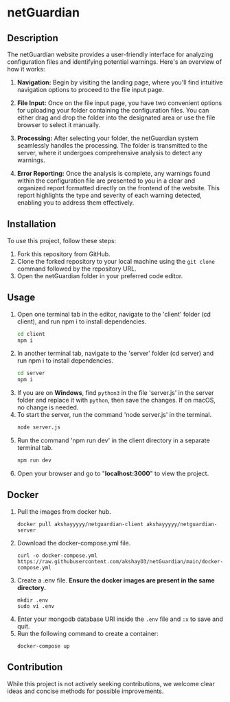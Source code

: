 # netGuardian


## Description

The netGuardian website provides a user-friendly interface for analyzing configuration files and identifying potential warnings. Here's an overview of how it works:

1. **Navigation:** Begin by visiting the landing page, where you'll find intuitive navigation options to proceed to the file input page.

2. **File Input:** Once on the file input page, you have two convenient options for uploading your folder containing the configuration files. You can either drag and drop the folder into the designated area or use the file browser to select it manually.

3. **Processing:** After selecting your folder, the netGuardian system seamlessly handles the processing. The folder is transmitted to the server, where it undergoes comprehensive analysis to detect any warnings.

4. **Error Reporting:** Once the analysis is complete, any warnings found within the configuration file are presented to you in a clear and organized report formatted directly on the frontend of the website. This report highlights the type and severity of each warning detected, enabling you to address them effectively.


## Installation

To use this project, follow these steps:

1. Fork this repository from GitHub.
2. Clone the forked repository to your local machine using the `git clone` command followed by the repository URL.
3. Open the netGuardian folder in your preferred code editor.

## Usage

1. Open one terminal tab in the editor, navigate to the 'client' folder (cd client), and run npm i to install dependencies.
     ```bash
     cd client
     npm i
2. In another terminal tab, navigate to the 'server' folder (cd server) and run npm i to install dependencies.
     ```bash
     cd server
     npm i
3. If you are on **Windows**, find `python3` in the file 'server.js' in the server folder and replace it with `python`, then save the changes. If on macOS, no change is needed.
4. To start the server, run the command 'node server.js' in the terminal.
    ```bash
    node server.js
5. Run the command 'npm run dev' in the client directory in a separate terminal tab.
   ```bash
   npm run dev
6. Open your browser and go to "**localhost:3000**" to view the project.

## Docker
1. Pull the images from docker hub.
   ````
   docker pull akshayyyyy/netguardian-client akshayyyyy/netguardian-server
2. Download the docker-compose.yml file.
   ````
   curl -o docker-compose.yml https://raw.githubusercontent.com/akshayO3/netGuardian/main/docker-compose.yml
3. Create a .env file.
    **Ensure the docker images are present in the same directory.**
   ````
   mkdir .env
   sudo vi .env
4. Enter your mongodb database URI inside the ``.env`` file and ``:x`` to save and quit.
5. Run the following command to create a container:
   ````
   docker-compose up
## Contribution
While this project is not actively seeking contributions, we welcome clear ideas and concise methods for possible improvements.
